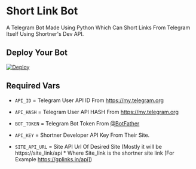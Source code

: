 # Short Link Bot
A Telegram Bot Made Using Python Which Can Short Links From Telegram Itself Using Shortner's Dev API.

## Deploy Your Bot
[![Deploy](https://www.herokucdn.com/deploy/button.svg)](https://heroku.com/deploy?template=https://github.com/saptarshi78/filmyduniyafilter)

## Required Vars
- `API_ID` = Telegram User API ID From https://my.telegram.org

- `API_HASH` = Telegram User API HASH From https://my.telegram.org

- `BOT_TOKEN` = Telegram Bot Token From [@BotFather](https://telegram.me/Botfather)

- `API_KEY` = Shortner Developer API Key From Their Site.

- `SITE_API_URL` = Site API Url Of Desired Site (Mostly it will be https://site_link/api * Where Site_link is the shortner site link [For Example https://gplinks.in/api])

